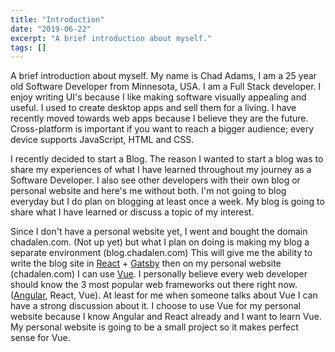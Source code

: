 ```yaml
---
title: "Introduction"
date: "2019-06-22"
excerpt: "A brief introduction about myself."
tags: []
---
```


A brief introduction about myself. My name is Chad Adams, I am a 25 year old Software Developer from Minnesota, USA. I am a Full Stack developer. I enjoy writing UI's because I like making software visually appealing and useful. I used to create desktop apps and sell them for a living. I have recently moved towards web apps because I believe they are the future. Cross-platform is important if you want to reach a bigger audience; every device supports JavaScript, HTML and CSS.

I recently decided to start a Blog. The reason I wanted to start a blog was to share my experiences of what I have learned throughout my journey as a Software Developer. I also see other developers with their own blog or personal website and here's me without both. I'm not going to blog everyday but I do plan on blogging at least once a week. My blog is going to share what I have learned or discuss a topic of my interest.

Since I don't have a personal website yet, I went and bought the domain chadalen.com. (Not up yet) but what I plan on doing is making my blog a separate environment (blog.chadalen.com) This will give me the ability to write the blog site in [React](https://reactjs.org/) + [Gatsby](https://www.gatsbyjs.org/) then on my personal website (chadalen.com) I can use [Vue](https://vuejs.org/). I personally believe every web developer should know the 3 most popular web frameworks out there right now. ([Angular](https://angular.io/), React, Vue). At least for me when someone talks about Vue I can have a strong discussion about it. I choose to use Vue for my personal website because I know Angular and React already and I want to learn Vue. My personal website is going to be a small project so it makes perfect sense for Vue.
